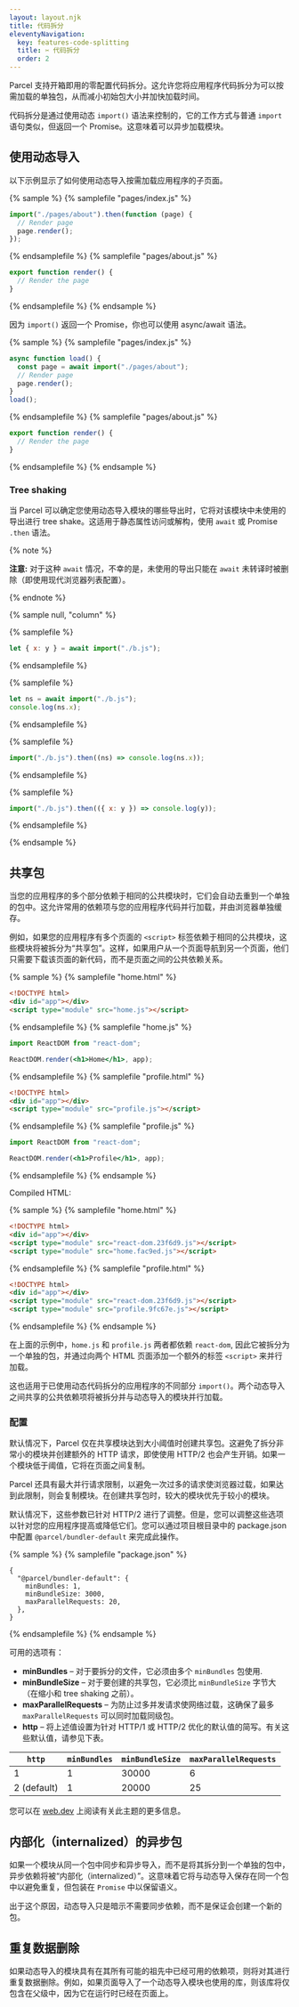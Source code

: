 ```yaml
---
layout: layout.njk
title: 代码拆分
eleventyNavigation:
  key: features-code-splitting
  title: ✂️ 代码拆分
  order: 2
---
```


Parcel 支持开箱即用的零配置代码拆分。这允许您将应用程序代码拆分为可以按需加载的单独包，从而减小初始包大小并加快加载时间。

代码拆分是通过使用动态 `import()` 语法来控制的，它的工作方式与普通 `import` 语句类似，但返回一个 Promise。这意味着可以异步加载模块。

## 使用动态导入

以下示例显示了如何使用动态导入按需加载应用程序的子页面。

{% sample %}
{% samplefile "pages/index.js" %}

```js
import("./pages/about").then(function (page) {
  // Render page
  page.render();
});
```

{% endsamplefile %}
{% samplefile "pages/about.js" %}

```js
export function render() {
  // Render the page
}
```

{% endsamplefile %}
{% endsample %}

因为 `import()` 返回一个 Promise，你也可以使用 async/await 语法。

{% sample %}
{% samplefile "pages/index.js" %}

```js
async function load() {
  const page = await import("./pages/about");
  // Render page
  page.render();
}
load();
```

{% endsamplefile %}
{% samplefile "pages/about.js" %}

```js
export function render() {
  // Render the page
}
```

{% endsamplefile %}
{% endsample %}

### Tree shaking

当 Parcel 可以确定您使用动态导入模块的哪些导出时，它将对该模块中未使用的导出进行 tree shake。这适用于静态属性访问或解构，使用 `await` 或 Promise `.then` 语法。

{% note %}

**注意:** 对于这种 `await` 情况，不幸的是，未使用的导出只能在 `await` 未转译时被删除（即使用现代浏览器列表配置）。

{% endnote %}

{% sample null, "column" %}

{% samplefile %}

```js
let { x: y } = await import("./b.js");
```

{% endsamplefile %}

{% samplefile %}

```js
let ns = await import("./b.js");
console.log(ns.x);
```

{% endsamplefile %}

{% samplefile %}

```js
import("./b.js").then((ns) => console.log(ns.x));
```

{% endsamplefile %}

{% samplefile %}

```js
import("./b.js").then(({ x: y }) => console.log(y));
```

{% endsamplefile %}

{% endsample %}

## 共享包

当您的应用程序的多个部分依赖于相同的公共模块时，它们会自动去重到一个单独的包中。这允许常用的依赖项与您的应用程序代码并行加载，并由浏览器单独缓存。

例如，如果您的应用程序有多个页面的 `<script>` 标签依赖于相同的公共模块，这些模块将被拆分为“共享包”。这样，如果用户从一个页面导航到另一个页面，他们只需要下载该页面的新代码，而不是页面之间的公共依赖关系。

{% sample %}
{% samplefile "home.html" %}

```html
<!DOCTYPE html>
<div id="app"></div>
<script type="module" src="home.js"></script>
```

{% endsamplefile %}
{% samplefile "home.js" %}

```jsx
import ReactDOM from "react-dom";

ReactDOM.render(<h1>Home</h1>, app);
```

{% endsamplefile %}
{% samplefile "profile.html" %}

```html
<!DOCTYPE html>
<div id="app"></div>
<script type="module" src="profile.js"></script>
```

{% endsamplefile %}
{% samplefile "profile.js" %}

```jsx
import ReactDOM from "react-dom";

ReactDOM.render(<h1>Profile</h1>, app);
```

{% endsamplefile %}
{% endsample %}

Compiled HTML:

{% sample %}
{% samplefile "home.html" %}

```html
<!DOCTYPE html>
<div id="app"></div>
<script type="module" src="react-dom.23f6d9.js"></script>
<script type="module" src="home.fac9ed.js"></script>
```

{% endsamplefile %}
{% samplefile "profile.html" %}

```html
<!DOCTYPE html>
<div id="app"></div>
<script type="module" src="react-dom.23f6d9.js"></script>
<script type="module" src="profile.9fc67e.js"></script>
```

{% endsamplefile %}
{% endsample %}

在上面的示例中，`home.js` 和 `profile.js` 两者都依赖 `react-dom`, 因此它被拆分为一个单独的包，并通过向两个 HTML 页面添加一个额外的标签 `<script>` 来并行加载。

这也适用于已使用动态代码拆分的应用程序的不同部分 `import()`。两个动态导入之间共享的公共依赖项将被拆分并与动态导入的模块并行加载。

### 配置

默认情况下，Parcel 仅在共享模块达到大小阈值时创建共享包。这避免了拆分非常小的模块并创建额外的 HTTP 请求，即使使用 HTTP/2 也会产生开销。如果一个模块低于阈值，它将在页面之间复制。

Parcel 还具有最大并行请求限制，以避免一次过多的请求使浏览器过载，如果达到此限制，则会复制模块。在创建共享包时，较大的模块优先于较小的模块。

默认情况下，这些参数已针对 HTTP/2 进行了调整。但是，您可以调整这些选项以针对您的应用程序提高或降低它们。您可以通过项目根目录中的 package.json 中配置 `@parcel/bundler-default` 来完成此操作。

{% sample %}
{% samplefile "package.json" %}

```json5
{
  "@parcel/bundler-default": {
    minBundles: 1,
    minBundleSize: 3000,
    maxParallelRequests: 20,
  },
}
```

{% endsamplefile %}
{% endsample %}

可用的选项有：

- **minBundles** – 对于要拆分的文件，它必须由多个 `minBundles` 包使用.
- **minBundleSize** – 对于要创建的共享包，它必须比 `minBundleSize` 字节大（在缩小和 tree shaking 之前）。
- **maxParallelRequests** – 为防止过多并发请求使网络过载，这确保了最多 `maxParallelRequests` 可以同时加载同级包。
- **http** – 将上述值设置为针对 HTTP/1 或 HTTP/2 优化的默认值的简写。有关这些默认值，请参见下表。

| `http`      | `minBundles` | `minBundleSize` | `maxParallelRequests` |
| ----------- | ------------ | --------------- | --------------------- |
| 1           | 1            | 30000           | 6                     |
| 2 (default) | 1            | 20000           | 25                    |

您可以在 [web.dev](https://web.dev/granular-chunking-nextjs/) 上阅读有关此主题的更多信息。

## 内部化（internalized）的异步包

如果一个模块从同一个包中同步和异步导入，而不是将其拆分到一个单独的包中，异步依赖将被“内部化（internalized）”。这意味着它将与动态导入保存在同一个包中以避免重复，但包装在 `Promise` 中以保留语义。

出于这个原因，动态导入只是暗示不需要同步依赖，而不是保证会创建一个新的包。

## 重复数据删除

如果动态导入的模块具有在其所有可能的祖先中已经可用的依赖项，则将对其进行重复数据删除。例如，如果页面导入了一个动态导入模块也使用的库，则该库将仅包含在父级中，因为它在运行时已经在页面上。
